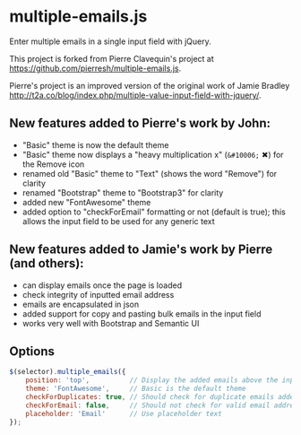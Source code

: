 multiple-emails.js
==================

Enter multiple emails in a single input field with jQuery.

This project is forked from Pierre Clavequin's project at https://github.com/pierresh/multiple-emails.js.

Pierre's project is an improved version of the original work of Jamie Bradley http://t2a.co/blog/index.php/multiple-value-input-field-with-jquery/.

## New features added to Pierre's work by John:

- "Basic" theme is now the default theme
- "Basic" theme now displays a "heavy multiplication x" (`&#10006;` &#10006;) for the Remove icon
- renamed old "Basic" theme to "Text" (shows the word "Remove") for clarity
- renamed "Bootstrap" theme to "Bootstrap3" for clarity
- added new "FontAwesome" theme
- added option to "checkForEmail" formatting or not (default is true);
  this allows the input field to be used for any generic text

## New features added to Jamie's work by Pierre (and others):

- can display emails once the page is loaded
- check integrity of inputted email address
- emails are encapsulated in json
- added support for copy and pasting bulk emails in the input field
- works very well with Bootstrap and Semantic UI

## Options

```javascript
$(selector).multiple_emails({
    position: 'top',          // Display the added emails above the input
    theme: 'FontAwesome',     // Basic is the default theme
    checkForDuplicates: true, // Should check for duplicate emails added
    checkForEmail: false,     // Should not check for valid email address format
    placeholder: 'Email'      // Use placeholder text
});
```
